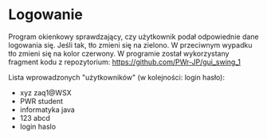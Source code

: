 # Logowanie
Program okienkowy sprawdzający, czy użytkownik podał odpowiednie dane logowania się. 
Jeśli tak, tło zmieni się na zielono. 
W przeciwnym wypadku tło zmieni się na kolor czerwony. 
W programie został wykorzystany fragment kodu z repozytorium: https://github.com/PWr-JP/gui_swing_1

Lista wprowadzonych "użytkowników" (w kolejności: login hasło):
- xyz zaq1@WSX
- PWR student
- informatyka java 
- 123 abcd
- login haslo


